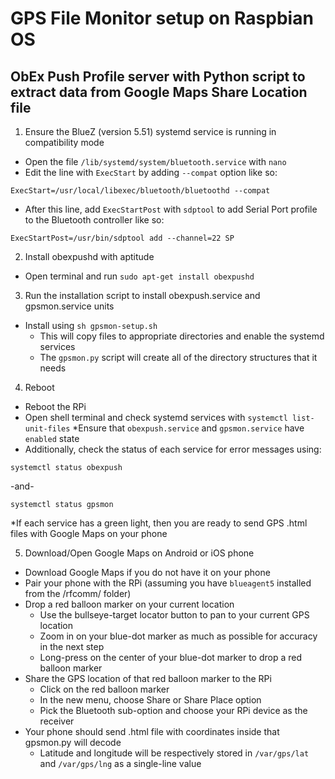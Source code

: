 # GPS File Monitor setup on Raspbian OS

## ObEx Push Profile server with Python script to extract data from Google Maps Share Location file
1. Ensure the BlueZ (version 5.51) systemd service is running in compatibility mode
* Open the file `/lib/systemd/system/bluetooth.service` with `nano`
* Edit the line with `ExecStart` by adding `--compat` option like so:
```
ExecStart=/usr/local/libexec/bluetooth/bluetoothd --compat
```
* After this line, add `ExecStartPost` with `sdptool` to add Serial Port profile to the Bluetooth controller like so:
```
ExecStartPost=/usr/bin/sdptool add --channel=22 SP
```

2. Install obexpushd with aptitude
* Open terminal and run `sudo apt-get install obexpushd`

3. Run the installation script to install obexpush.service and gpsmon.service units
* Install using `sh gpsmon-setup.sh`
  * This will copy files to appropriate directories and enable the systemd services
  * The `gpsmon.py` script will create all of the directory structures that it needs 

4. Reboot
* Reboot the RPi
* Open shell terminal and check systemd services with `systemctl list-unit-files`
  *Ensure that `obexpush.service` and `gpsmon.service` have `enabled` state
* Additionally, check the status of each service for error messages using:
```
systemctl status obexpush
```
 -and-
```
systemctl status gpsmon
```
  *If each service has a green light, then you are ready to send GPS .html files with Google Maps on your phone

5. Download/Open Google Maps on Android or iOS phone
* Download Google Maps if you do not have it on your phone
* Pair your phone with the RPi (assuming you have `blueagent5` installed from the /rfcomm/ folder)
* Drop a red balloon marker on your current location
  * Use the bullseye-target locator button to pan to your current GPS location
  * Zoom in on your blue-dot marker as much as possible for accuracy in the next step
  * Long-press on the center of your blue-dot marker to drop a red balloon marker
* Share the GPS location of that red balloon marker to the RPi
  * Click on the red balloon marker
  * In the new menu, choose Share or Share Place option
  * Pick the Bluetooth sub-option and choose your RPi device as the receiver
* Your phone should send .html file with coordinates inside that gpsmon.py will decode
  * Latitude and longitude will be respectively stored in `/var/gps/lat` and `/var/gps/lng` as a single-line value
